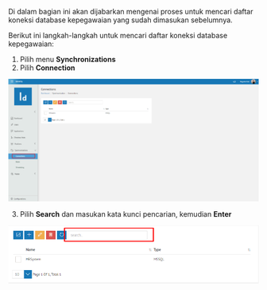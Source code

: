Di dalam bagian ini akan dijabarkan mengenai proses untuk mencari daftar koneksi database kepegawaian yang sudah dimasukan sebelumnya.

Berikut ini langkah-langkah untuk mencari daftar koneksi database kepegawaian:

1. Pilih menu **Synchronizations**
2. Pilih **Connection**

![Gambar](_static/Gambar6.1.4_1.png/?sanitize=true)

3. Pilih **Search** dan masukan kata kunci pencarian, kemudian **Enter**

![Gambar](_static/Gambar6.1.4_2.png/?sanitize=true)